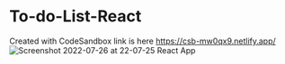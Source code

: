 # To-do-List-React
Created with CodeSandbox
link is here https://csb-mw0qx9.netlify.app/
![Screenshot 2022-07-26 at 22-07-25 React App](https://user-images.githubusercontent.com/66368354/181112250-ab3d8e25-d602-4060-8d10-7aac67d10331.png)
